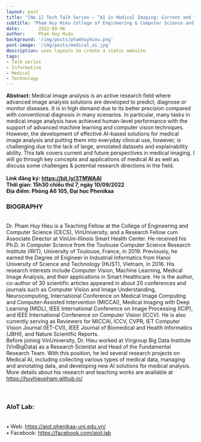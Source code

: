 ```yaml
---
layout: post
title: "[No.1] Tech Talk Series – “AI in Medical Imaging: Current and future perspectives”"
subtitle: "Pham Huy Hieu College of Engineering & Computer Science and VinUni-Illinois Smart Health Center, VinUniversity"
date:       2022-09-06
author:     Phạm Huy Hiệu
background: '/img/posts/phamhuyhieu.png'
post-image: '/img/posts/medical_ai.jpg'
description: uses layouts to create a static website.
tags:
- Talk series
- Informative
- Medical
- Technology
---
```

<b>Abstract:</b> Medical image analysis is an active research field where advanced image analysis solutions are developed to predict, diagnose or monitor diseases. It is in high demand due to its better precision compared with conventional diagnosis in many scenarios. In particular, many tasks in medical image analysis have achieved human-level performance with the support of advanced machine learning and computer vision techniques. However, the development of effective AI-based solutions for medical image analysis and putting them into everyday clinical use, however, is challenging due to the lack of large, annotated datasets and explainability ability. This talk covers current and future perspectives in medical imaging. I will go through key concepts and applications of medical AI as well as discuss some challenges & potential research directions in the field.
<br>
<br>
<B>
Link đăng ký: <a href="https://bit.ly/3TMWAAI">https://bit.ly/3TMWAAI</a>
<br>
Thời gian: 15h30 chiều thứ 7, ngày 10/09/2022
<br>
Địa điểm: Phòng A6 105, Đại học Phenikaa
<br>
</B>


<h3>BIOGRAPHY</h3><br>
Dr. Pham Huy Hieu is a Teaching Fellow at the College of Engineering and Computer Science (CECS), VinUniversity, and a Research Fellow cum Associate Director at VinUni-Illinois Smart Health Center. He received his Ph.D. in Computer Science from the Toulouse Computer Science Research Institute (IRIT), University of Toulouse, France, in 2019. Previously, he earned the Degree of Engineer in Industrial Informatics from Hanoi University of Science and Technology (HUST), Vietnam, in 2016. His research interests include Computer Vision, Machine Learning, Medical Image Analysis, and their applications in Smart Healthcare. He is the author, co-author of 30 scientific articles appeared in about 20 conferences and journals such as Computer Vision and Image Understanding, Neurocomputing, International Conference on Medical Image Computing and Computer-Assisted Intervention (MICCAI), Medical Imaging with Deep Learning (MIDL), IEEE International Conference on Image Processing (ICIP), and IEEE International Conference on Computer Vision (ICCV). He is also currently serving as Reviewers for MICCAI, ICCV, CVPR, IET Computer Vision Journal (IET-CVI), IEEE Journal of Biomedical and Health Informatics (JBHI), and Nature Scientific Reports.
<br>
Before joining VinUniversity, Dr. Hieu worked at Vingroup Big Data Institute (VinBigData) as a Research Scientist and Head of the Fundamental Research Team. With this position, he led several research projects on Medical AI, including collecting various types of medical data, managing and annotating data, and developing new AI solutions for medical analysis. More details about his research and teaching works are available at <a href="https://huyhieupham.github.io/">https://huyhieupham.github.io/</a>
<br><br>
<br>
<h3>AIoT Lab:</h3><br>
•	Web: <a href="https://aiot.phenikaa-uni.edu.vn/">https://aiot.phenikaa-uni.edu.vn/</a> <br>
•	Facebook:  <a href="https://facebook.com/aiot.lab">https://facebook.com/aiot.lab</a> <br>

